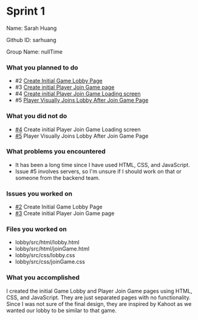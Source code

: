 # Sprint 1

Name: Sarah Huang

Github ID: sarhuang

Group Name: nullTime


### What you planned to do
- #2 [Create Initial Game Lobby Page](https://github.com/utk-cs340-fall22/nullTime/issues/2)
- #3 [Create initial Player Join Game page](https://github.com/utk-cs340-fall22/nullTime/issues/3)
- #4 [Create initial Player Join Game Loading screen](https://github.com/utk-cs340-fall22/nullTime/issues/4)
- #5 [Player Visually Joins Lobby After Join Game Page](https://github.com/utk-cs340-fall22/nullTime/issues/5)

### What you did not do
- [#4](https://github.com/utk-cs340-fall22/nullTime/issues/4) Create initial Player Join Game Loading screen
- [#5](https://github.com/utk-cs340-fall22/nullTime/issues/5) Player Visually Joins Lobby After Join Game Page

### What problems you encountered
- It has been a long time since I have used HTML, CSS, and JavaScript.
- Issue #5 involves servers, so I'm unsure if I should work on that or someone from the backend team.

### Issues you worked on
- [#2](https://github.com/utk-cs340-fall22/nullTime/issues/2) Create Initial Game Lobby Page
- [#3](https://github.com/utk-cs340-fall22/nullTime/issues/3) Create initial Player Join Game page

### Files you worked on
- lobby/src/html/lobby.html
- lobby/src/html/joinGame.html
- lobby/src/css/lobby.css
- lobby/src/css/joinGame.css


### What you accomplished
I created the initial Game Lobby and Player Join Game pages using HTML, CSS, and JavaScript. They are just separated pages with no functionality. Since I was not sure of the final design, they are inspired by Kahoot as we wanted our lobby to be similar to that game.
